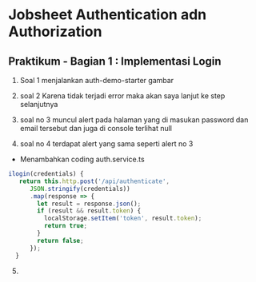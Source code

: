 # Jobsheet Authentication adn Authorization

## Praktikum - Bagian 1 : Implementasi Login 

1. Soal 1 
 menjalankan auth-demo-starter 
 gambar

 2. soal 2 
 Karena tidak terjadi error maka akan saya lanjut ke step selanjutnya 

 3. soal no 3
muncul alert pada halaman yang di masukan password dan email tersebut dan juga di console terlihat null 

4. soal no 4 
terdapat alert yang sama seperti alert no 3 

- Menambahkan coding auth.service.ts 

```typescript
ilogin(credentials) { 
   return this.http.post('/api/authenticate', 
      JSON.stringify(credentials))
      .map(response => {
        let result = response.json();
        if (result && result.token) {
          localStorage.setItem('token', result.token);
          return true;
        }
        return false;
      });
  }
  ```

5. 